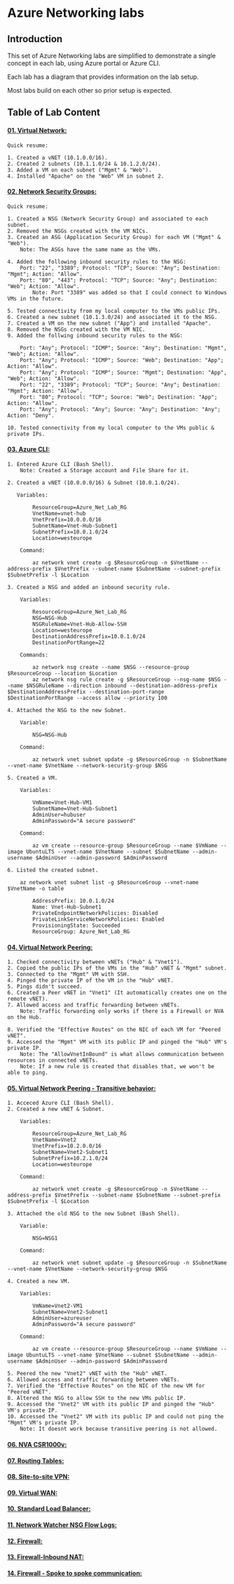 # Azure Networking labs

## Introduction

This set of Azure Networking labs are simplified to demonstrate a single concept in each lab, using Azure portal or Azure CLI.

Each lab has a diagram that provides information on the lab setup.

Most labs build on each other so prior setup is expected.

## Table of Lab Content

#### [01. Virtual Network:](https://github.com/binals/azurenetworking/blob/master/Lab%2001%20Virtual%20Network.pdf)

    Quick resume:

    1. Created a vNET (10.1.0.0/16).
    2. Created 2 subnets (10.1.1.0/24 & 10.1.2.0/24).
    3. Added a VM on each subnet ("Mgmt" & "Web").
    4. Installed "Apache" on the "Web" VM in subnet 2.

#### [02. Network Security Groups:](https://github.com/binals/azurenetworking/blob/master/Lab%2002%20Network%20Security%20Groups.pdf)

    Quick resume:

    1. Created a NSG (Network Security Group) and associated to each subnet.
    2. Removed the NSGs created with the VM NICs.
    3. Created an ASG (Application Security Group) for each VM ("Mgmt" & "Web").
        Note: The ASGs have the same name as the VMs.

    4. Added the following inbound security rules to the NSG:
        Port: "22", "3389"; Protocol: "TCP"; Source: "Any"; Destination: "Mgmt"; Action: "Allow".
        Port: "80", "443"; Protocol: "TCP"; Source: "Any"; Destination: "Web"; Action: "Allow".
            Note: Port "3389" was added so that I could connect to Windows VMs in the future.

    5. Tested connectivity from my local computer to the VMs public IPs.
    6. Created a new subnet (10.1.3.0/24) and associated it to the NSG.
    7. Created a VM on the new subnet ("App") and installed "Apache".
    8. Removed the NSGs created with the VM NIC.
    9. Added the follwing inbound security rules to the NSG:

        Port: "Any"; Protocol: "ICMP"; Source: "Any"; Destination: "Mgmt", "Web"; Action: "Allow".
        Port: "Any"; Protocol: "ICMP"; Source: "Web"; Destination: "App"; Action: "Allow".
        Port: "Any"; Protocol: "ICMP"; Source: "Mgmt"; Destination: "App", "Web"; Action: "Allow".
        Port: "22", "3389"; Protocol: "TCP"; Source: "Any"; Destination: "Mgmt"; Action: "Allow".
        Port: "80"; Protocol: "TCP"; Source: "Web"; Destination: "App"; Action: "Allow".
        Port: "Any"; Protocol: "Any"; Source: "Any"; Destination: "Any"; Action: "Deny".

    10. Tested connectivity from my local computer to the VMs public & private IPs.

#### [03. Azure CLI:](https://github.com/binals/azurenetworking/blob/master/Lab%2003%20CLI.pdf)

    1. Entered Azure CLI (Bash Shell).
        Note: Created a Storage account and File Share for it.

    2. Created a vNET (10.0.0.0/16) & Subnet (10.0.1.0/24).

       Variables:

            ResourceGroup=Azure_Net_Lab_RG
            VnetName=vnet-hub
            VnetPrefix=10.0.0.0/16
            SubnetName=Vnet-Hub-Subnet1
            SubnetPrefix=10.0.1.0/24
            Location=westeurope
        
        Command:

            az network vnet create -g $ResourceGroup -n $VnetName --address-prefix $VnetPrefix --subnet-name $SubnetName --subnet-prefix $SubnetPrefix -l $Location

    3. Created a NSG and added an inbound security rule.

        Variables:

            ResourceGroup=Azure_Net_Lab_RG
            NSG=NSG-Hub
            NSGRuleName=Vnet-Hub-Allow-SSH
            Location=westeurope
            DestinationAddressPrefix=10.0.1.0/24
            DestinationPortRange=22
        
        Commands:

            az network nsg create --name $NSG --resource-group $ResourceGroup --location $Location
            az network nsg rule create -g $ResourceGroup --nsg-name $NSG --name $NSGRuleName --direction inbound --destination-address-prefix $DestinationAddressPrefix --destination-port-range $DestinationPortRange --access allow --priority 100
    
    4. Attached the NSG to the new Subnet.
    
        Variable:
        
            NSG=NSG-Hub
        
        Command:
        
            az network vnet subnet update -g $ResourceGroup -n $SubnetName --vnet-name $VnetName --network-security-group $NSG

    5. Created a VM.

        Variables:

            VmName=Vnet-Hub-VM1
            SubnetName=Vnet-Hub-Subnet1
            AdminUser=hubuser
            AdminPassword="A secure password"
            
        Command:

            az vm create --resource-group $ResourceGroup --name $VmName --image UbuntuLTS --vnet-name $VnetName --subnet $SubnetName --admin-username $AdminUser --admin-password $AdminPassword

    6. Listed the created subnet.

        az network vnet subnet list -g $ResourceGroup --vnet-name $VnetName -o table

            AddressPrefix: 10.0.1.0/24
            Name: Vnet-Hub-Subnet1
            PrivateEndpointNetworkPolicies: Disabled
            PrivateLinkServiceNetworkPolicies: Enabled
            ProvisioningState: Succeeded
            ResourceGroup: Azure_Net_Lab_RG

#### [04. Virtual Network Peering:](https://github.com/binals/azurenetworking/blob/master/Lab%2004%20Virtual%20Network%20Peering.pdf)

    1. Checked connectivity between vNETs ("Hub" & "Vnet1").
    2. Copied the public IPs of the VMs in the "Hub" vNET & "Mgmt" subnet.
    3. Connected to the "Mgmt" VM with SSH.
    4. Pinged the private IP of the VM in the "Hub" vNET.
    5. Pings didn't succeed.
    6. Created a Peer vNET in "Vnet1" (It automatically creates one on the remote vNET).
    7. Allowed access and traffic forwarding between vNETs.
        Note: Traffic forwarding only works if there is a Firewall or NVA on the Hub.

    8. Verified the "Effective Routes" on the NIC of each VM for "Peered vNET".
    9. Accessed the "Mgmt" VM with its public IP and pinged the "Hub" VM's private IP.
        Note: The "AllowVnetInBound" is what allows communication between resources in connected vNETs.
        Note: If a new rule is created that disables that, we won't be able to ping.

#### [05. Virtual Network Peering - Transitive behavior:](https://github.com/binals/azurenetworking/blob/master/Lab%2005%20Virtual%20Network%20Peering%20-%20Transitive%20behavior.pdf)

    1. Acceced Azure CLI (Bash Shell).
    2. Created a new vNET & Subnet.

        Variables:

            ResourceGroup=Azure_Net_Lab_RG
            VnetName=Vnet2
            VnetPrefix=10.2.0.0/16
            SubnetName=Vnet2-Subnet1
            SubnetPrefix=10.2.1.0/24
            Location=westeurope

        Command:

            az network vnet create -g $ResourceGroup -n $VnetName --address-prefix $VnetPrefix --subnet-name $SubnetName --subnet-prefix $SubnetPrefix -l $Location

    3. Attached the old NSG to the new Subnet (Bash Shell).

        Variable:

            NSG=NSG1

        Command:
            
            az network vnet subnet update -g $ResourceGroup -n $SubnetName --vnet-name $VnetName --network-security-group $NSG

    4. Created a new VM.

        Variables:

            VmName=Vnet2-VM1
            SubnetName=Vnet2-Subnet1
            AdminUser=azureuser
            AdminPassword="A secure password"
            
        Command:
        
            az vm create --resource-group $ResourceGroup --name $VmName --image UbuntuLTS --vnet-name $VnetName --subnet $SubnetName --admin-username $AdminUser --admin-password $AdminPassword

    5. Peered the new "Vnet2" vNET with the "Hub" vNET.
    6. Allowed access and traffic forwarding between vNETs.
    7. Verified the "Effective Routes" on the NIC of the new VM for "Peered vNET".
    8. Altered the NSG to allow SSH to the new VMs public IP.
    9. Accessed the "Vnet2" VM with its public IP and pinged the "Hub" VM's private IP.
    10. Accessed the "Vnet2" VM with its public IP and could not ping the "Mgmt" VM's private IP.
        Note: It doesnt work because transitive peering is not allowed.

#### [06. NVA CSR1000v:](https://github.com/binals/azurenetworking/blob/master/Lab%2006%20NVA%20CSR1000v.pdf)

#### [07. Routing Tables:](https://github.com/binals/azurenetworking/blob/master/Lab%2007%20Routing%20Tables.pdf)

#### [08. Site-to-site VPN:](https://github.com/binals/azurenetworking/blob/master/Lab%2008%20Site-to-site%20VPN.pdf)

#### [09. Virtual WAN:](https://github.com/binals/azurenetworking/blob/master/Lab%2009%20Virtual%20WAN.pdf)

#### [10. Standard Load Balancer:](https://github.com/binals/azurenetworking/blob/master/Lab%2010%20Standard%20Load%20Balancer.pdf)

#### [11. Network Watcher NSG Flow Logs:](https://github.com/binals/azurenetworking/blob/master/Lab%2011%20Network%20Watcher%20NSG%20Flow%20Logs.pdf)

#### [12. Firewall:](https://github.com/binals/azurenetworking/blob/master/Lab%2012%20Firewall.pdf)

#### [13. Firewall-Inbound NAT:](https://github.com/binals/azurenetworking/blob/master/Lab%2013%20Firewall%20-%20Inbound%20NAT.pdf)

#### [14. Firewall - Spoke to spoke communication:](https://github.com/binals/azurenetworking/blob/master/Lab%2014%20Firewall%20-%20Spoke%20to%20spoke%20communication.pdf)
